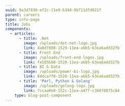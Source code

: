 ```yaml
---
uuid: 9a3d7830-ef2c-11e9-b344-9b711dfd021f
parent: careers
type: info-page
title: Jobs
components:
  - articles:
      - title: .Net
        image: /uploads/dot-net-logo.jpg
        link: 4a8df080-1529-11ea-a6b5-63ea6add32fb
      - title: Front End
        image: /uploads/front-end-logos.jpg
        link: fe585b60-1528-11ea-a6b5-63ea6add32fb
      - title: BI & Data
        image: /uploads/power-bi-logo.jpg
        link: 84dca7f0-1528-11ea-a6b5-63ea6add32fb
      - title: 'Perl, Python & Golang'
        image: /uploads/golang-logo.jpg
        link: 7ccaa0e0-152c-11ea-a47f-c360f0875c84
    type: blog-post-component
---
```


